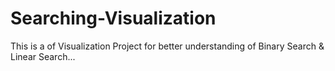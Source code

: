 # Searching-Visualization
This is a of Visualization Project for better understanding of Binary Search & Linear Search...
